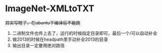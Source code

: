 # ImageNet-XMLtoTXT
~~其实写瞎了，在ubuntu下编译后不能跑~~

1. 二进制文件也传上去了，运行的时候指定目录即可，最后一个/可以自动补全
2. 做2013的时候在headpath里手动补全2013的目录
3. 输出目录一定要用绝对路径
